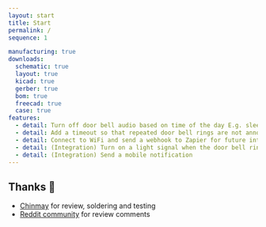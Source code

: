 ```yaml
---
layout: start
title: Start
permalink: /
sequence: 1

manufacturing: true
downloads:
  schematic: true
  layout: true
  kicad: true
  gerber: true
  bom: true
  freecad: true
  case: true
features:
  - detail: Turn off door bell audio based on time of the day E.g. sleeping
  - detail: Add a timeout so that repeated door bell rings are not annoying
  - detail: Connect to WiFi and send a webhook to Zapier for future integrations
  - detail: (Integration) Turn on a light signal when the door bell rings and the sound is off E.g. in a Zoom call
  - detail: (Integration) Send a mobile notification
---
```


## Thanks 🤗

- [Chinmay](https://chinmay.audio/) for review, soldering and testing
- [Reddit community](https://www.reddit.com/r/PrintedCircuitBoard/comments/1ag6j6m/review_request_esp32c3_based_board_to_retrofit_a/) for review comments
